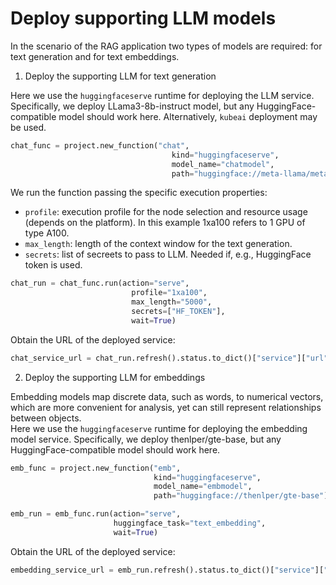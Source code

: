 # Deploy supporting LLM models

In the scenario of the RAG application two types of models are required: for text generation and for text embeddings.

1. Deploy the supporting LLM for text generation

Here we use the ``huggingfaceserve`` runtime for deploying the LLM service. Specifically, we deploy LLama3-8b-instruct model, but any HuggingFace-compatible model should work here. Alternatively, ``kubeai`` deployment may be used.

```python
chat_func = project.new_function("chat",
                                    kind="huggingfaceserve",
                                    model_name="chatmodel",
                                    path="huggingface://meta-llama/meta-llama-3-8b-instruct")
```

We run the function passing the specific execution properties:
- ``profile``: execution profile for the node selection and resource usage (depends on the platform). In this example 1xa100 refers to 1 GPU of type A100.
- ``max_length``: length of the context window for the text generation.
- ``secrets``: list of secreets to pass to LLM. Needed if, e.g., HuggingFace token is used.

```python
chat_run = chat_func.run(action="serve",
                           profile="1xa100",
                           max_length="5000",
                           secrets=["HF_TOKEN"],
                           wait=True)
```

Obtain the URL of the deployed service:

```python
chat_service_url = chat_run.refresh().status.to_dict()["service"]["url"]
```

2. Deploy the supporting LLM for embeddings

Embedding models map discrete data, such as words, to numerical vectors, which are more convenient for analysis, yet can still represent relationships between objects.    
Here we use the ``huggingfaceserve`` runtime for deploying the embedding model service. Specifically, we deploy thenlper/gte-base, but any HuggingFace-compatible model should work here. 

```python
emb_func = project.new_function("emb",
                                kind="huggingfaceserve",
                                model_name="embmodel",
                                path="huggingface://thenlper/gte-base")
```

```python
emb_run = emb_func.run(action="serve",
                       huggingface_task="text_embedding",
                       wait=True)
```

Obtain the URL of the deployed service:

```python
embedding_service_url = emb_run.refresh().status.to_dict()["service"]["url"]
```

